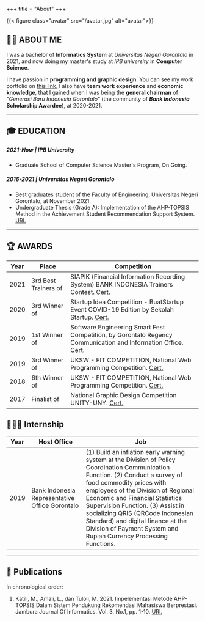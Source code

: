 +++
title = "About"
+++

{{< figure class="avatar" src="/avatar.jpg" alt="avatar">}}
<!-- >My greatest potential is the willingness to keep learning new things.  -->

## 👋🏼 ABOUT ME
I was a bachelor of **Informatics System** at *Universitas Negeri Gorontalo* in 2021, and now doing my master's study at *IPB university* in **Computer Science**.

I have passion in **programming and graphic design**. You can see my work portfolio on [this link.](/projects) I also have **team work experience** and **economic knowledge**, that I gained when I was being the **general chairman** of *"Generasi Baru Indonesia Gorontalo"* (the community of ***Bank Indonesia* Scholarship Awardee**), at 2020-2021.

---

## 🎓 EDUCATION
##### 2021-Now | IPB University
*	Graduate School of Computer Science Master's Program, On Going.
##### 2016-2021 | Universitas Negeri Gorontalo
*	Best graduates student of the Faculty of Engineering, Universitas Negeri Gorontalo, at November 2021.
* Undergraduate Thesis (Grade A): Implementation of the AHP-TOPSIS Method in the Achievement Student Recommendation Support System. [URI.](https://ejurnal.ung.ac.id/index.php/jji/article/view/10246)

---

## 🏆 AWARDS
Year | Place | Competition
-----|-------|--------
2021 | 3rd Best Trainers of | SIAPIK (Financial Information Recording System) BANK INDONESIA Trainers Contest. [Cert.](https://drive.google.com/file/d/10YNnJmUaElDE_7sgzG0YBkdlb8XZs2jJ/view?usp=sharing)
2020 | 3rd Winner of | Startup Idea Competition - BuatStartup Event COVID-19 Edition by Sekolah Startup. [Cert.](https://drive.google.com/file/d/1r6lhWSqP9dfJIwY384ZEuSHfCKq_y0Nn/view?usp=sharing)
2019 | 1st Winner of | Software Engineering Smart Fest Competition, by Gorontalo Regency Communication and Information Office. [Cert.](https://drive.google.com/file/d/1I6BrDnRTXWa3pR1kw_ffO6eDhyCPKhQ1/view?usp=sharing)
2019 | 3rd Winner of | UKSW - FIT COMPETITION, National Web Programming Competition. [Cert.](https://drive.google.com/file/d/194H62NHPnbHhoe053QVaZnkCNba_UbUG/view?usp=sharing)
2018 | 6th Winner of | UKSW - FIT COMPETITION, National Web Programming Competition. [Cert.](https://drive.google.com/file/d/1_-cSg0l44Lq6WSuS8czFIiknooWWIKlL/view?usp=sharing)
2017 | Finalist of | National Graphic Design Competition UNITY-UNY. [Cert.](https://drive.google.com/file/d/1rc_KAT7Rzk2RWIpb3QfS6LqDKucNFl3c/view?usp=sharing)

## 👨🏽‍💻 Internship
Year | Host Office | Job
-----|-------|--------
2019 | Bank Indonesia Representative Office Gorontalo | (1) Build an inflation early warning system at the Division of Policy Coordination Communication Function. (2) Conduct a survey of food commodity prices with employees of the Division of Regional Economic and Financial Statistics Supervision Function. (3) Assist in socializing QRIS (QRCode Indonesian Standard) and digital finance at the Division of Payment System and Rupiah Currency Processing Functions. 

---

## 📑 Publications
In chronological order:
1. Katili, M., Amali, L., dan Tuloli, M. 2021. Impelementasi Metode AHP-TOPSIS Dalam Sistem Pendukung Rekomendasi Mahasiswa Berprestasi. Jambura Journal Of Informatics. Vol. 3, No.1, pp. 1-10. [URI.](https://ejurnal.ung.ac.id/index.php/jji/article/view/10246)

